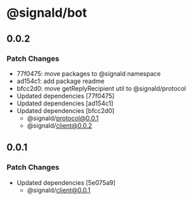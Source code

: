 # @signald/bot

## 0.0.2

### Patch Changes

- 77f0475: move packages to @signald namespace
- ad154c1: add package readme
- bfcc2d0: move getReplyRecipient util to @signald/protocol
- Updated dependencies [77f0475]
- Updated dependencies [ad154c1]
- Updated dependencies [bfcc2d0]
  - @signald/protocol@0.0.1
  - @signald/client@0.0.2

## 0.0.1

### Patch Changes

- Updated dependencies [5e075a9]
  - @signald/client@0.0.1
